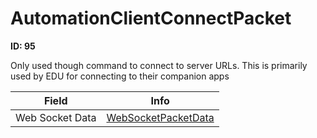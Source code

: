 # AutomationClientConnectPacket

**ID: 95**  

Only used though command to connect to server URLs. This is primarily used by EDU for connecting to their companion apps

<table><thead><tr><th>Field</th><th>Info</th></tr></thead><tbody>
<tr><td>Web Socket Data</td><td><a href="../types/WebSocketPacketData.md">WebSocketPacketData</a></td></tr>
</tbody></table>